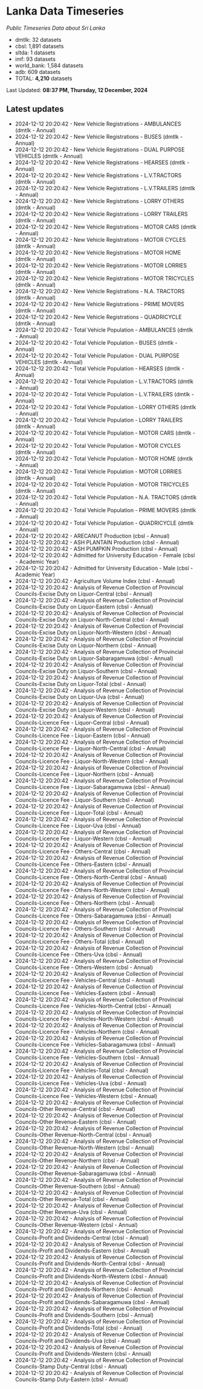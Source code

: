 # Lanka Data Timeseries
*Public Timeseries Data about Sri Lanka*

* dmtlk: 32 datasets
* cbsl: 1,891 datasets
* sltda: 1 datasets
* imf: 93 datasets
* world_bank: 1,584 datasets
* adb: 609 datasets
* TOTAL: **4,210** datasets

Last Updated: **08:37 PM, Thursday, 12 December, 2024**

## Latest updates

* 2024-12-12 20:20:42 - New Vehicle Registrations - AMBULANCES (dmtlk - Annual)
* 2024-12-12 20:20:42 - New Vehicle Registrations - BUSES (dmtlk - Annual)
* 2024-12-12 20:20:42 - New Vehicle Registrations - DUAL PURPOSE VEHICLES (dmtlk - Annual)
* 2024-12-12 20:20:42 - New Vehicle Registrations - HEARSES (dmtlk - Annual)
* 2024-12-12 20:20:42 - New Vehicle Registrations - L.V.TRACTORS (dmtlk - Annual)
* 2024-12-12 20:20:42 - New Vehicle Registrations - L.V.TRAILERS (dmtlk - Annual)
* 2024-12-12 20:20:42 - New Vehicle Registrations - LORRY OTHERS (dmtlk - Annual)
* 2024-12-12 20:20:42 - New Vehicle Registrations - LORRY TRAILERS (dmtlk - Annual)
* 2024-12-12 20:20:42 - New Vehicle Registrations - MOTOR CARS (dmtlk - Annual)
* 2024-12-12 20:20:42 - New Vehicle Registrations - MOTOR CYCLES (dmtlk - Annual)
* 2024-12-12 20:20:42 - New Vehicle Registrations - MOTOR HOME (dmtlk - Annual)
* 2024-12-12 20:20:42 - New Vehicle Registrations - MOTOR LORRIES (dmtlk - Annual)
* 2024-12-12 20:20:42 - New Vehicle Registrations - MOTOR TRICYCLES (dmtlk - Annual)
* 2024-12-12 20:20:42 - New Vehicle Registrations - N.A. TRACTORS (dmtlk - Annual)
* 2024-12-12 20:20:42 - New Vehicle Registrations - PRIME MOVERS (dmtlk - Annual)
* 2024-12-12 20:20:42 - New Vehicle Registrations - QUADRICYCLE (dmtlk - Annual)
* 2024-12-12 20:20:42 - Total Vehicle Population - AMBULANCES (dmtlk - Annual)
* 2024-12-12 20:20:42 - Total Vehicle Population - BUSES (dmtlk - Annual)
* 2024-12-12 20:20:42 - Total Vehicle Population - DUAL PURPOSE VEHICLES (dmtlk - Annual)
* 2024-12-12 20:20:42 - Total Vehicle Population - HEARSES (dmtlk - Annual)
* 2024-12-12 20:20:42 - Total Vehicle Population - L.V.TRACTORS (dmtlk - Annual)
* 2024-12-12 20:20:42 - Total Vehicle Population - L.V.TRAILERS (dmtlk - Annual)
* 2024-12-12 20:20:42 - Total Vehicle Population - LORRY OTHERS (dmtlk - Annual)
* 2024-12-12 20:20:42 - Total Vehicle Population - LORRY TRAILERS (dmtlk - Annual)
* 2024-12-12 20:20:42 - Total Vehicle Population - MOTOR CARS (dmtlk - Annual)
* 2024-12-12 20:20:42 - Total Vehicle Population - MOTOR CYCLES (dmtlk - Annual)
* 2024-12-12 20:20:42 - Total Vehicle Population - MOTOR HOME (dmtlk - Annual)
* 2024-12-12 20:20:42 - Total Vehicle Population - MOTOR LORRIES (dmtlk - Annual)
* 2024-12-12 20:20:42 - Total Vehicle Population - MOTOR TRICYCLES (dmtlk - Annual)
* 2024-12-12 20:20:42 - Total Vehicle Population - N.A. TRACTORS (dmtlk - Annual)
* 2024-12-12 20:20:42 - Total Vehicle Population - PRIME MOVERS (dmtlk - Annual)
* 2024-12-12 20:20:42 - Total Vehicle Population - QUADRICYCLE (dmtlk - Annual)
* 2024-12-12 20:20:42 - ARECANUT Production (cbsl - Annual)
* 2024-12-12 20:20:42 - ASH PLANTAIN Production (cbsl - Annual)
* 2024-12-12 20:20:42 - ASH PUMPKIN Production (cbsl - Annual)
* 2024-12-12 20:20:42 - Admitted for University Education - Female (cbsl - Academic Year)
* 2024-12-12 20:20:42 - Admitted for University Education - Male (cbsl - Academic Year)
* 2024-12-12 20:20:42 - Agriculture Volume Index (cbsl - Annual)
* 2024-12-12 20:20:42 - Analysis of Revenue Collection of Provincial Councils-Excise Duty on Liquor-Central (cbsl - Annual)
* 2024-12-12 20:20:42 - Analysis of Revenue Collection of Provincial Councils-Excise Duty on Liquor-Eastern (cbsl - Annual)
* 2024-12-12 20:20:42 - Analysis of Revenue Collection of Provincial Councils-Excise Duty on Liquor-North-Central (cbsl - Annual)
* 2024-12-12 20:20:42 - Analysis of Revenue Collection of Provincial Councils-Excise Duty on Liquor-North-Western (cbsl - Annual)
* 2024-12-12 20:20:42 - Analysis of Revenue Collection of Provincial Councils-Excise Duty on Liquor-Northern (cbsl - Annual)
* 2024-12-12 20:20:42 - Analysis of Revenue Collection of Provincial Councils-Excise Duty on Liquor-Sabaragamuwa (cbsl - Annual)
* 2024-12-12 20:20:42 - Analysis of Revenue Collection of Provincial Councils-Excise Duty on Liquor-Southern (cbsl - Annual)
* 2024-12-12 20:20:42 - Analysis of Revenue Collection of Provincial Councils-Excise Duty on Liquor-Total (cbsl - Annual)
* 2024-12-12 20:20:42 - Analysis of Revenue Collection of Provincial Councils-Excise Duty on Liquor-Uva (cbsl - Annual)
* 2024-12-12 20:20:42 - Analysis of Revenue Collection of Provincial Councils-Excise Duty on Liquor-Western (cbsl - Annual)
* 2024-12-12 20:20:42 - Analysis of Revenue Collection of Provincial Councils-Licence Fee - Liquor-Central (cbsl - Annual)
* 2024-12-12 20:20:42 - Analysis of Revenue Collection of Provincial Councils-Licence Fee - Liquor-Eastern (cbsl - Annual)
* 2024-12-12 20:20:42 - Analysis of Revenue Collection of Provincial Councils-Licence Fee - Liquor-North-Central (cbsl - Annual)
* 2024-12-12 20:20:42 - Analysis of Revenue Collection of Provincial Councils-Licence Fee - Liquor-North-Western (cbsl - Annual)
* 2024-12-12 20:20:42 - Analysis of Revenue Collection of Provincial Councils-Licence Fee - Liquor-Northern (cbsl - Annual)
* 2024-12-12 20:20:42 - Analysis of Revenue Collection of Provincial Councils-Licence Fee - Liquor-Sabaragamuwa (cbsl - Annual)
* 2024-12-12 20:20:42 - Analysis of Revenue Collection of Provincial Councils-Licence Fee - Liquor-Southern (cbsl - Annual)
* 2024-12-12 20:20:42 - Analysis of Revenue Collection of Provincial Councils-Licence Fee - Liquor-Total (cbsl - Annual)
* 2024-12-12 20:20:42 - Analysis of Revenue Collection of Provincial Councils-Licence Fee - Liquor-Uva (cbsl - Annual)
* 2024-12-12 20:20:42 - Analysis of Revenue Collection of Provincial Councils-Licence Fee - Liquor-Western (cbsl - Annual)
* 2024-12-12 20:20:42 - Analysis of Revenue Collection of Provincial Councils-Licence Fee - Others-Central (cbsl - Annual)
* 2024-12-12 20:20:42 - Analysis of Revenue Collection of Provincial Councils-Licence Fee - Others-Eastern (cbsl - Annual)
* 2024-12-12 20:20:42 - Analysis of Revenue Collection of Provincial Councils-Licence Fee - Others-North-Central (cbsl - Annual)
* 2024-12-12 20:20:42 - Analysis of Revenue Collection of Provincial Councils-Licence Fee - Others-North-Western (cbsl - Annual)
* 2024-12-12 20:20:42 - Analysis of Revenue Collection of Provincial Councils-Licence Fee - Others-Northern (cbsl - Annual)
* 2024-12-12 20:20:42 - Analysis of Revenue Collection of Provincial Councils-Licence Fee - Others-Sabaragamuwa (cbsl - Annual)
* 2024-12-12 20:20:42 - Analysis of Revenue Collection of Provincial Councils-Licence Fee - Others-Southern (cbsl - Annual)
* 2024-12-12 20:20:42 - Analysis of Revenue Collection of Provincial Councils-Licence Fee - Others-Total (cbsl - Annual)
* 2024-12-12 20:20:42 - Analysis of Revenue Collection of Provincial Councils-Licence Fee - Others-Uva (cbsl - Annual)
* 2024-12-12 20:20:42 - Analysis of Revenue Collection of Provincial Councils-Licence Fee - Others-Western (cbsl - Annual)
* 2024-12-12 20:20:42 - Analysis of Revenue Collection of Provincial Councils-Licence Fee - Vehicles-Central (cbsl - Annual)
* 2024-12-12 20:20:42 - Analysis of Revenue Collection of Provincial Councils-Licence Fee - Vehicles-Eastern (cbsl - Annual)
* 2024-12-12 20:20:42 - Analysis of Revenue Collection of Provincial Councils-Licence Fee - Vehicles-North-Central (cbsl - Annual)
* 2024-12-12 20:20:42 - Analysis of Revenue Collection of Provincial Councils-Licence Fee - Vehicles-North-Western (cbsl - Annual)
* 2024-12-12 20:20:42 - Analysis of Revenue Collection of Provincial Councils-Licence Fee - Vehicles-Northern (cbsl - Annual)
* 2024-12-12 20:20:42 - Analysis of Revenue Collection of Provincial Councils-Licence Fee - Vehicles-Sabaragamuwa (cbsl - Annual)
* 2024-12-12 20:20:42 - Analysis of Revenue Collection of Provincial Councils-Licence Fee - Vehicles-Southern (cbsl - Annual)
* 2024-12-12 20:20:42 - Analysis of Revenue Collection of Provincial Councils-Licence Fee - Vehicles-Total (cbsl - Annual)
* 2024-12-12 20:20:42 - Analysis of Revenue Collection of Provincial Councils-Licence Fee - Vehicles-Uva (cbsl - Annual)
* 2024-12-12 20:20:42 - Analysis of Revenue Collection of Provincial Councils-Licence Fee - Vehicles-Western (cbsl - Annual)
* 2024-12-12 20:20:42 - Analysis of Revenue Collection of Provincial Councils-Other Revenue-Central (cbsl - Annual)
* 2024-12-12 20:20:42 - Analysis of Revenue Collection of Provincial Councils-Other Revenue-Eastern (cbsl - Annual)
* 2024-12-12 20:20:42 - Analysis of Revenue Collection of Provincial Councils-Other Revenue-North-Central (cbsl - Annual)
* 2024-12-12 20:20:42 - Analysis of Revenue Collection of Provincial Councils-Other Revenue-North-Western (cbsl - Annual)
* 2024-12-12 20:20:42 - Analysis of Revenue Collection of Provincial Councils-Other Revenue-Northern (cbsl - Annual)
* 2024-12-12 20:20:42 - Analysis of Revenue Collection of Provincial Councils-Other Revenue-Sabaragamuwa (cbsl - Annual)
* 2024-12-12 20:20:42 - Analysis of Revenue Collection of Provincial Councils-Other Revenue-Southern (cbsl - Annual)
* 2024-12-12 20:20:42 - Analysis of Revenue Collection of Provincial Councils-Other Revenue-Total (cbsl - Annual)
* 2024-12-12 20:20:42 - Analysis of Revenue Collection of Provincial Councils-Other Revenue-Uva (cbsl - Annual)
* 2024-12-12 20:20:42 - Analysis of Revenue Collection of Provincial Councils-Other Revenue-Western (cbsl - Annual)
* 2024-12-12 20:20:42 - Analysis of Revenue Collection of Provincial Councils-Profit and Dividends-Central (cbsl - Annual)
* 2024-12-12 20:20:42 - Analysis of Revenue Collection of Provincial Councils-Profit and Dividends-Eastern (cbsl - Annual)
* 2024-12-12 20:20:42 - Analysis of Revenue Collection of Provincial Councils-Profit and Dividends-North-Central (cbsl - Annual)
* 2024-12-12 20:20:42 - Analysis of Revenue Collection of Provincial Councils-Profit and Dividends-North-Western (cbsl - Annual)
* 2024-12-12 20:20:42 - Analysis of Revenue Collection of Provincial Councils-Profit and Dividends-Northern (cbsl - Annual)
* 2024-12-12 20:20:42 - Analysis of Revenue Collection of Provincial Councils-Profit and Dividends-Sabaragamuwa (cbsl - Annual)
* 2024-12-12 20:20:42 - Analysis of Revenue Collection of Provincial Councils-Profit and Dividends-Southern (cbsl - Annual)
* 2024-12-12 20:20:42 - Analysis of Revenue Collection of Provincial Councils-Profit and Dividends-Total (cbsl - Annual)
* 2024-12-12 20:20:42 - Analysis of Revenue Collection of Provincial Councils-Profit and Dividends-Uva (cbsl - Annual)
* 2024-12-12 20:20:42 - Analysis of Revenue Collection of Provincial Councils-Profit and Dividends-Western (cbsl - Annual)
* 2024-12-12 20:20:42 - Analysis of Revenue Collection of Provincial Councils-Stamp Duty-Central (cbsl - Annual)
* 2024-12-12 20:20:42 - Analysis of Revenue Collection of Provincial Councils-Stamp Duty-Eastern (cbsl - Annual)